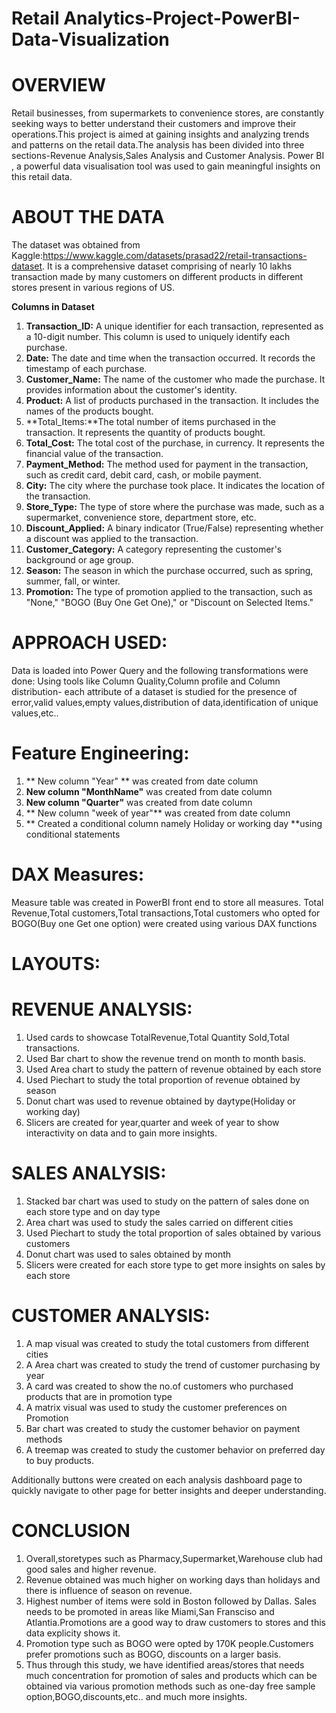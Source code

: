 # Retail Analytics-Project-PowerBI-Data-Visualization

# OVERVIEW
Retail businesses, from supermarkets to convenience stores, are constantly seeking ways to better understand their customers and improve their operations.This project is aimed at gaining insights and analyzing trends and patterns on the retail data.The analysis has been divided into three sections-Revenue Analysis,Sales Analysis and Customer Analysis. Power BI , a powerful data visualisation tool was used to gain meaningful insights on this retail data.

# ABOUT THE DATA
The dataset was obtained from Kaggle:https://www.kaggle.com/datasets/prasad22/retail-transactions-dataset.
It is a comprehensive dataset comprising of nearly 10 lakhs transaction made by many customers on different products in different stores present in various regions of US.

**Columns in Dataset**
1. **Transaction_ID:** A unique identifier for each transaction, represented as a 10-digit number. This column is used to uniquely identify each purchase.
2. **Date:** The date and time when the transaction occurred. It records the timestamp of each purchase.
3. **Customer_Name:** The name of the customer who made the purchase. It provides information about the customer's identity.
4. **Product:** A list of products purchased in the transaction. It includes the names of the products bought.
5. **Total_Items:**The total number of items purchased in the transaction. It represents the quantity of products bought.
6. **Total_Cost:** The total cost of the purchase, in currency. It represents the financial value of the transaction.
7. **Payment_Method:** The method used for payment in the transaction, such as credit card, debit card, cash, or mobile payment.
8. **City:** The city where the purchase took place. It indicates the location of the transaction.
9. **Store_Type:** The type of store where the purchase was made, such as a supermarket, convenience store, department store, etc.
10. **Discount_Applied:** A binary indicator (True/False) representing whether a discount was applied to the transaction.
11. **Customer_Category:** A category representing the customer's background or age group.
12. **Season:** The season in which the purchase occurred, such as spring, summer, fall, or winter.
13. **Promotion:** The type of promotion applied to the transaction, such as "None," "BOGO (Buy One Get One)," or "Discount on Selected Items."

# APPROACH USED:
Data is loaded into Power Query and the following transformations were done:
Using tools like Column Quality,Column profile and Column distribution- each attribute of a dataset is studied for the presence of error,valid values,empty values,distribution of data,identification of unique values,etc..

# Feature Engineering:
1. ** New column "Year" ** was created from date column
2. **New column "MonthName"** was created from date column
3. **New column "Quarter"** was created from date column
4. ** New column "week of year"** was created from date column
5. ** Created a conditional column namely Holiday or working day **using conditional statements

# DAX Measures:
Measure table was created in PowerBI front end to store all measures.
Total Revenue,Total customers,Total transactions,Total customers who opted for BOGO(Buy one Get one option) were created using various DAX functions

# LAYOUTS:
# REVENUE ANALYSIS:
1. Used cards to showcase TotalRevenue,Total Quantity Sold,Total transactions.
2. Used Bar chart to show the revenue trend on month to month basis.
3. Used Area chart to study the pattern of revenue obtained by each store
4.  Used Piechart to study the total proportion of revenue obtained by season
5. Donut chart was used to revenue obtained by daytype(Holiday or working day)
6. Slicers are created for year,quarter and week of year to show interactivity on data and to gain more insights.

# SALES ANALYSIS:
1. Stacked bar chart was used to study on the pattern of sales done on each store type and on day type
2. Area chart was used to study the sales carried on different cities
3. Used Piechart to study the total proportion of sales obtained by various customers
4. Donut chart was used to sales obtained by month
5. Slicers were created for each store type to get more insights on sales by each store

# CUSTOMER ANALYSIS:
1. A map visual was created to study the total customers from different cities
2. A Area chart was created to study the trend of customer purchasing by year
3. A card was created to show the no.of customers who purchased products that are in promotion type
4. A matrix visual was used to study the customer preferences on Promotion
5. Bar chart was created to study the customer behavior on payment methods
6. A treemap was created to study the customer behavior on preferred day to buy products.

Additionally buttons were created on each analysis dashboard page to quickly navigate to other page for better insights and deeper understanding.

# CONCLUSION
1. Overall,storetypes such as Pharmacy,Supermarket,Warehouse club had good sales and higher revenue.
2. Revenue obtained was much higher on working days than holidays and there is influence of season on revenue.
3. Highest number of items were sold in Boston followed by Dallas. Sales needs to be promoted in areas like Miami,San Fransciso and Atlantia.Promotions are a good way to draw customers to stores and this data explicity shows it.
4. Promotion type such as BOGO were opted by 170K people.Customers prefer promotions such as BOGO, discounts on a larger basis.
5. Thus through this study, we have identified areas/stores that needs much concentration for promotion of sales and products which can be obtained via various promotion methods such as one-day free sample option,BOGO,discounts,etc.. and much more insights.
